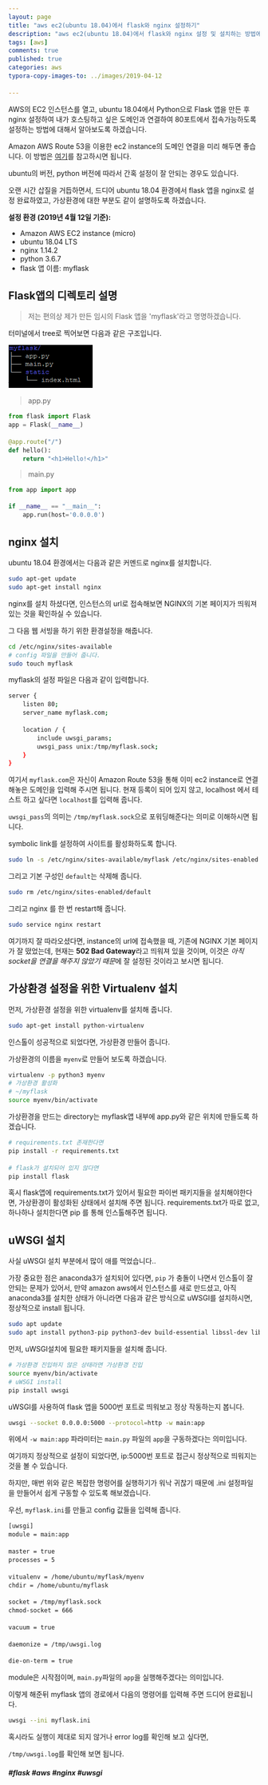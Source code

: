 ```yaml
---
layout: page
title: "aws ec2(ubuntu 18.04)에서 flask와 nginx 설정하기"
description: "aws ec2(ubuntu 18.04)에서 flask와 nginx 설정 및 설치하는 방법에 대하여 알아보겠습니다"
tags: [aws]
comments: true
published: true
categories: aws
typora-copy-images-to: ../images/2019-04-12

---
```




AWS의 EC2 인스턴스를 열고, ubuntu 18.04에서 Python으로 Flask 앱을 만든 후 nginx 설정하여 내가 호스팅하고 싶은 도메인과 연결하여 80포트에서 접속가능하도록 설정하는 방법에 대해서 알아보도록 하겠습니다. 

Amazon AWS Route 53을 이용한 ec2 instance의 도메인 연결을 미리 해두면 좋습니다. 이 방법은 [여기](<https://teddylee777.github.io/aws/%EC%95%84%EB%A7%88%EC%A1%B4AWS-%EC%9D%B8%EC%8A%A4%ED%84%B4%EC%8A%A4-%EB%8F%84%EB%A9%94%EC%9D%B8-%EC%97%B0%EA%B2%B0%ED%95%98%EA%B8%B0>)를 참고하시면 됩니다.

ubuntu의 버전, python 버전에 따라서 간혹 설정이 잘 안되는 경우도 있습니다.

오랜 시간 삽질을 거듭하면서, 드디어 ubuntu 18.04 환경에서 flask 앱을 nginx로 설정 완료하였고, 가상환경에 대한 부분도 같이 설명하도록 하겠습니다.



**설정 환경 (2019년 4월 12일 기준):**

- Amazon AWS EC2 instance (micro)
- ubuntu 18.04 LTS
- nginx 1.14.2
- python 3.6.7
- flask 앱 이름: myflask





## Flask앱의 디렉토리 설명

> 저는 편의상 제가 만든 임시의 Flask 앱을 'myflask'라고 명명하겠습니다.

터미널에서 tree로 찍어보면 다음과 같은 구조입니다.

![1555004071562](../images/2019-04-12/1555004071562.png)

> app.py

```python
from flask import Flask
app = Flask(__name__)

@app.route("/")
def hello():
    return "<h1>Hello!</h1>"
```



> main.py

```python
from app import app

if __name__ == "__main__":
    app.run(host='0.0.0.0')
```



## nginx 설치

ubuntu 18.04 환경에서는 다음과 같은 커멘드로 nginx를 설치합니다.

```bash
sudo apt-get update
sudo apt-get install nginx
```

nginx를 설치 하셨다면, 인스턴스의 url로 접속해보면 NGINX의 기본 페이지가 띄워져 있는 것을 확인하실 수 있습니다.



그 다음 웹 서빙을 하기 위한 환경설정을 해줍니다.

```bash
cd /etc/nginx/sites-available
# config 파일을 만들어 줍니다.
sudo touch myflask
```



myflask의 설정 파일은 다음과 같이 입력합니다.

```bash
server {
    listen 80;
    server_name myflask.com;

    location / {
        include uwsgi_params;
        uwsgi_pass unix:/tmp/myflask.sock;
    }
}
```

여기서 `myflask.com`은 자신이 Amazon Route 53을 통해 이미 ec2 instance로 연결해놓은 도메인을 입력해 주시면 됩니다. 현재 등록이 되어 있지 않고, localhost 에서 테스트 하고 싶다면 `localhost`를 입력해 줍니다.

`uwsgi_pass`의 의미는 `/tmp/myflask.sock`으로 포워딩해준다는 의미로 이해하시면 됩니다.



symbolic link를 설정하여 사이트를 활성화하도록 합니다.

```bash
sudo ln -s /etc/nginx/sites-available/myflask /etc/nginx/sites-enabled
```



그리고 기본 구성인 ``default``는 삭제해 줍니다.

```bash
sudo rm /etc/nginx/sites-enabled/default
```



그리고 nginx 를 한 번 restart해 줍니다.

```bash
sudo service nginx restart
```



여기까지 잘 따라오셨다면, instance의 url에 접속했을 때, 기존에 NGINX 기본 페이지가 잘 떴었는데, 현재는 **502 Bad Gateway**라고 띄워져 있을 것이며, 이것은 *아직 socket을 연결을 해주지 않았기 때문*에 잘 설정된 것이라고 보시면 됩니다.



## 가상환경 설정을 위한 Virtualenv 설치

먼저, 가상환경 설정을 위한 virtualenv를 설치해 줍니다.

```bash
sudo apt-get install python-virtualenv
```

인스톨이 성공적으로 되었다면, 가상환경 만들어 줍니다.

가상환경의 이름을 `myenv`로 만들어 보도록 하겠습니다.

```bash
virtualenv -p python3 myenv
# 가상환경 활성화
# ~/myflask
source myenv/bin/activate
```

가상환경을 만드는 directory는 myflask앱 내부에 app.py와 같은 위치에 만들도록 하겠습니다.



```bash
# requirements.txt 존재한다면
pip install -r requirements.txt

# flask가 설치되어 있지 않다면
pip install flask
```

혹시 flask앱에 requirements.txt가 있어서 필요한 파이썬 패키지들을 설치해야한다면, 가상환경이 활성화된 상태에서 설치해 주면 됩니다. requirements.txt가 따로 없고, 하나하나 설치한다면 pip 를 통해 인스톨해주면 됩니다.

## uWSGI 설치

사실 uWSGI 설치 부분에서 많이 애를 먹었습니다..

가장 중요한 점은 anaconda3가 설치되어 있다면, ``pip`` 가 충돌이 나면서 인스톨이 잘 안되는 문제가 있어서, 만약 amazon aws에서 인스턴스를 새로 만드셨고, 아직 anaconda3를 설치한 상태가 아니라면 다음과 같은 방식으로 uWSGI를 설치하시면, 정상적으로 install 됩니다.

```bash
sudo apt update
sudo apt install python3-pip python3-dev build-essential libssl-dev libffi-dev python3-setuptools
```

먼저, uWSGI설치에 필요한 패키지들을 설치해 줍니다.



```bash
# 가상환경 진입하지 않은 상태라면 가상환경 진입
source myenv/bin/activate
# uWSGI install
pip install uwsgi
```



uWSGI를 사용하여 flask 앱을 5000번 포트로 띄워보고 정상 작동하는지 봅니다.

```bash
uwsgi --socket 0.0.0.0:5000 --protocol=http -w main:app
```

위에서 `-w main:app` 파라미터는 `main.py` 파일의 `app`을 구동하겠다는 의미입니다.

여기까지 정상적으로 설정이 되었다면, ip:5000번 포트로 접근시 정상적으로 띄워지는 것을 볼 수 있습니다.



하지만, 매번 위와 같은 복잡한 명령어를 실행하기가 워낙 귀찮기 때문에 .ini 설정파일을 만들어서 쉽게 구동할 수 있도록 해보겠습니다.

우선, `myflask.ini`를 만들고 config 값들을 입력해 줍니다.

```bash
[uwsgi]
module = main:app

master = true
processes = 5

vitualenv = /home/ubuntu/myflask/myenv
chdir = /home/ubuntu/myflask

socket = /tmp/myflask.sock
chmod-socket = 666

vacuum = true

daemonize = /tmp/uwsgi.log

die-on-term = true
```

module은 시작점이며, `main.py`파일의 `app`을 실행해주겠다는 의미입니다.



이렇게 해준뒤 myflask 앱의 경로에서 다음의 명령어를 입력해 주면 드디어 완료됩니다.

```bash
uwsgi --ini myflask.ini
```



혹시라도 실행이 제대로 되지 않거나 error log를 확인해 보고 싶다면,

`/tmp/uwsgi.log`를 확인해 보면 됩니다.



##### #flask #aws #nginx #uwsgi